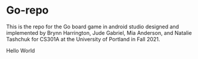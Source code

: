 # Go-repo
This is the repo for the Go board game in android studio designed and implemented by Brynn Harrington, Jude Gabriel, Mia Anderson, and Natalie Tashchuk for CS301A at the University of Portland in Fall 2021.

Hello World 
